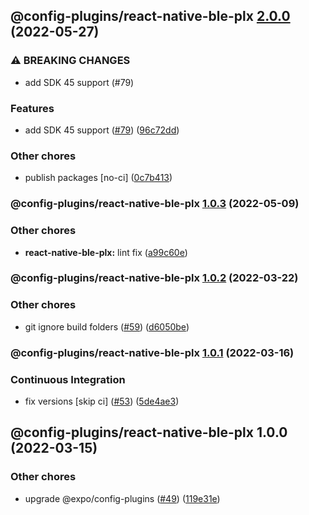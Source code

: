 ## @config-plugins/react-native-ble-plx [2.0.0](https://github.com/expo/config-plugins/compare/@config-plugins/react-native-ble-plx@1.0.3...@config-plugins/react-native-ble-plx@2.0.0) (2022-05-27)


### ⚠ BREAKING CHANGES

* add SDK 45 support (#79)

### Features

* add SDK 45 support ([#79](https://github.com/expo/config-plugins/issues/79)) ([96c72dd](https://github.com/expo/config-plugins/commit/96c72dda469ace2b9eafd38ba4d21f1bcd2e3cdf))


### Other chores

* publish packages [no-ci] ([0c7b413](https://github.com/expo/config-plugins/commit/0c7b413a765e4b1ff92b9e3edc2b62077c41ce46))

### @config-plugins/react-native-ble-plx [1.0.3](https://github.com/expo/config-plugins/compare/@config-plugins/react-native-ble-plx@1.0.2...@config-plugins/react-native-ble-plx@1.0.3) (2022-05-09)


### Other chores

* **react-native-ble-plx:** lint fix ([a99c60e](https://github.com/expo/config-plugins/commit/a99c60efd5fe53d369551c9a1323701ab14e935b))

### @config-plugins/react-native-ble-plx [1.0.2](https://github.com/expo/config-plugins/compare/@config-plugins/react-native-ble-plx@1.0.1...@config-plugins/react-native-ble-plx@1.0.2) (2022-03-22)


### Other chores

* git ignore build folders ([#59](https://github.com/expo/config-plugins/issues/59)) ([d6050be](https://github.com/expo/config-plugins/commit/d6050beb2a5c68dc59287c27ec388c2002ec7904))

### @config-plugins/react-native-ble-plx [1.0.1](https://github.com/expo/config-plugins/compare/@config-plugins/react-native-ble-plx@1.0.0...@config-plugins/react-native-ble-plx@1.0.1) (2022-03-16)


### Continuous Integration

* fix versions [skip ci] ([#53](https://github.com/expo/config-plugins/issues/53)) ([5de4ae3](https://github.com/expo/config-plugins/commit/5de4ae3e6182c32b7aa24d70ccd23a11663bb089))

## @config-plugins/react-native-ble-plx 1.0.0 (2022-03-15)


### Other chores

* upgrade @expo/config-plugins ([#49](https://github.com/expo/config-plugins/issues/49)) ([119e31e](https://github.com/expo/config-plugins/commit/119e31edf110409272ace750f02d651124e1a22d))
